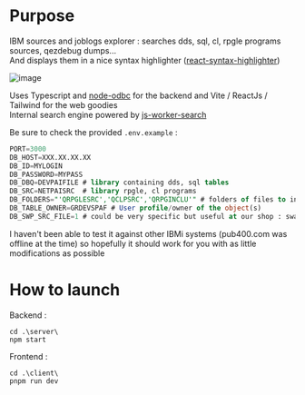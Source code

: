 # Purpose
IBM sources and joblogs explorer : searches dds, sql, cl, rpgle programs sources, qezdebug dumps...  
And displays them in a nice syntax highlighter ([react-syntax-highlighter](https://github.com/react-syntax-highlighter "react-syntax-highlighter"))

![image](https://github.com/user-attachments/assets/ef1059c9-8cca-434c-9c11-2732549e656e)


Uses Typescript and [node-odbc](https://github.com/IBM/node-odbc "node-odbc") for the backend and Vite / ReactJs / Tailwind for the web goodies  
Internal search engine powered by [js-worker-search](https://github.com/bvaughn/js-worker-search "js-worker-search")

Be sure to check the provided `.env.example` :

```sql
PORT=3000
DB_HOST=XXX.XX.XX.XX
DB_ID=MYLOGIN
DB_PASSWORD=MYPASS
DB_DBQ=DEVPAIFILE # library containing dds, sql tables
DB_SRC=NETPAISRC  # library rpgle, cl programs
DB_FOLDERS="'QRPGLESRC','QCLPSRC','QRPGINCLU'" # folders of files to inspect (the more listed the less peformance of course)
DB_TABLE_OWNER=GRDEVSPAF # User profile/owner of the object(s)
DB_SWP_SRC_FILE=1 # could be very specific but useful at our shop : swap the given suffix ie. 'src' into 'file' (ie. devpaisrc -> devpaifile)
```

I haven't been able to test it against other IBMi systems (pub400.com was offline at the time) so hopefully it should work for you with as little modifications as possible

# How to launch

Backend :

```shell
cd .\server\
npm start
```

Frontend :

```shell
cd .\client\
pnpm run dev
```
